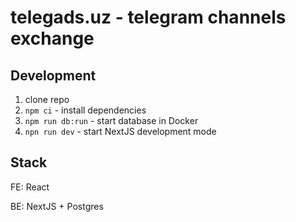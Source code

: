 # telegads.uz - telegram channels exchange

## Development

1. clone repo
2. `npm ci` - install dependencies
3. `npm run db:run` - start database in Docker
3. `npn run dev` - start NextJS development mode

##  Stack

FE: React

BE: NextJS + Postgres 
